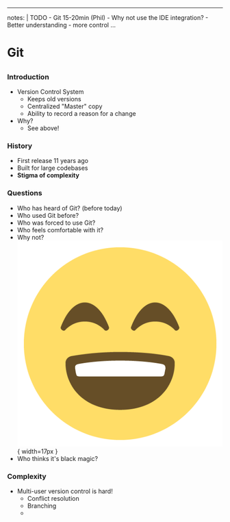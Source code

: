 
---
notes: |
    TODO
    - Git 15-20min (Phil)
      - Why not use the IDE integration?
        - Better understanding
        - more control
...

# Git
##
### Introduction

- Version Control System
    - Keeps old versions
    - Centralized "Master" copy
    - Ability to record a reason for a change
- Why?
    - See above!

### History

- First release 11 years ago
- Built for large codebases
- **Stigma of complexity**

### Questions

- Who has heard of Git? (before today)
- Who used Git before?
- Who was forced to use Git?
- Who feels comfortable with it?
- Why not? ![](img/emoji_laugh.png){ width=17px }
- Who thinks it's black magic?

### Complexity

- Multi-user version control is hard!
    - Conflict resolution
    - Branching
    - 




